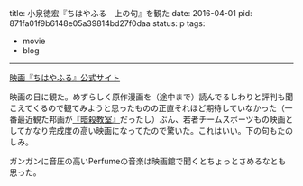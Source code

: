 title: 小泉徳宏『ちはやふる　上の句』を観た
date: 2016-04-01
pid: 871fa01f9b6148e05a39814bd27f0daa
status: p
tags:
- movie
- blog
---

[映画『ちはやふる』公式サイト][1]

映画の日に観た。めずらしく原作漫画を（途中まで）読んでるしわりと評判も聞こえてくるので観てみようと思ったものの正直それほど期待していなかった（一番最近観た邦画が[『暗殺教室』]()だったし）ぶん、若者チームスポーツもの映画としてかなり完成度の高い映画になってたので驚いた。これはいい。下の句もたのしみ。

ガンガンに音圧の高いPerfumeの音楽は映画館で聞くとちょっとさめるなとも思った。

[1]:	http://chihayafuru-movie.com/%20
